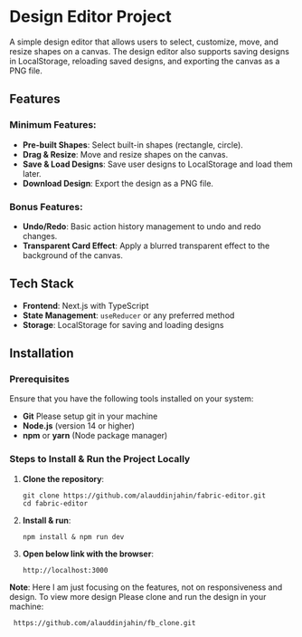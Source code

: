 # Design Editor Project

A simple design editor that allows users to select, customize, move, and resize shapes on a canvas. The design editor also supports saving designs in LocalStorage, reloading saved designs, and exporting the canvas as a PNG file.

## Features

### Minimum Features:
- **Pre-built Shapes**: Select built-in shapes (rectangle, circle).
- **Drag & Resize**: Move and resize shapes on the canvas.
- **Save & Load Designs**: Save user designs to LocalStorage and load them later.
- **Download Design**: Export the design as a PNG file.

### Bonus Features:
- **Undo/Redo**: Basic action history management to undo and redo changes.
- **Transparent Card Effect**: Apply a blurred transparent effect to the background of the canvas.

## Tech Stack

- **Frontend**: Next.js with TypeScript
- **State Management**: `useReducer` or any preferred method
- **Storage**: LocalStorage for saving and loading designs

## Installation

### Prerequisites
Ensure that you have the following tools installed on your system:
- **Git** Please setup git in your machine
- **Node.js** (version 14 or higher)
- **npm** or **yarn** (Node package manager)

### Steps to Install & Run the Project Locally

1. **Clone the repository**:

   ```
   git clone https://github.com/alauddinjahin/fabric-editor.git
   cd fabric-editor
2. **Install & run**:
   ```
   npm install & npm run dev

3. **Open below link with the browser**: 

   ```
   http://localhost:3000

**Note**:
   Here I am just focusing on the features, not on responsiveness and design.
   To view more design Please clone and run the design in your machine:
   ```
    https://github.com/alauddinjahin/fb_clone.git 

